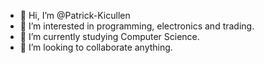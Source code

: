 - 👋 Hi, I’m @Patrick-Kicullen
- 👀 I’m interested in programming, electronics and trading.
- 🌱 I’m currently studying Computer Science.
- 💞️ I’m looking to collaborate anything.

<!---
Patrick-Kicullen/Patrick-Kicullen is a ✨ special ✨ repository because its `README.md` (this file) appears on your GitHub profile.
You can click the Preview link to take a look at your changes.
--->
